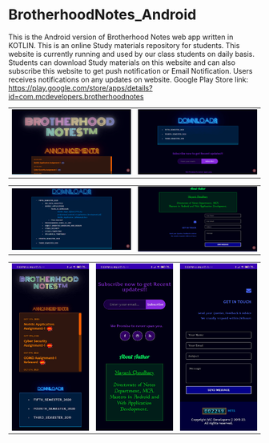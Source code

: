 # BrotherhoodNotes_Android
This is the Android version of Brotherhood Notes web app written in KOTLIN.
This is an online Study materials repository for students. This website is currently running and used by our class students on daily basis. Students can download Study materials on this website and can also subscribe this website to get push notification or Email Notification. Users receives notifications on any updates on website. 
Google Play Store link: https://play.google.com/store/apps/details?id=com.mcdevelopers.brotherhoodnotes

<table style="width:100%">
  <tr>
    <td><img src="https://github.com/MayankChowdhary/BrotherhoodNotes/blob/master/screenshots/Screenshot1.png" >
</td>
    <td><img src="https://github.com/MayankChowdhary/BrotherhoodNotes/blob/master/screenshots/Screenshot2.png" >
</td>
</tr>
</table>
<table style="width:100%">
  <tr>
    <td><img src="https://github.com/MayankChowdhary/BrotherhoodNotes/blob/master/screenshots/Screenshot3.png" >
</td>
    <td><img src="https://github.com/MayankChowdhary/BrotherhoodNotes/blob/master/screenshots/Screenshot4.png" >
</td>
</tr>
</table>
<table style="width:100%">
  <tr>
     <td><img src="https://github.com/MayankChowdhary/BrotherhoodNotes/blob/master/screenshots/Screenshot7.png" >
</td>
    <td><img src="https://github.com/MayankChowdhary/BrotherhoodNotes/blob/master/screenshots/Screenshot6.png" >
</td>
    <td><img src="https://github.com/MayankChowdhary/BrotherhoodNotes/blob/master/screenshots/Screenshot5.png" >
</td>
    
    
</tr>
</table>
